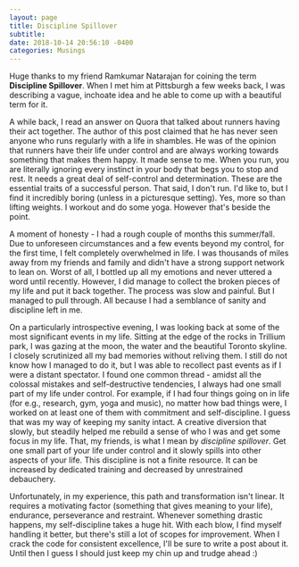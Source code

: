 ```yaml
---
layout: page
title: Discipline Spillover
subtitle:  
date: 2018-10-14 20:56:10 -0400
categories: Musings
---
```


Huge thanks to my friend Ramkumar Natarajan for coining the term <b> Discipline Spillover</b>. When I met him at Pittsburgh a few weeks back, I was describing a vague, inchoate idea and he able to come up with a beautiful term for it. 

A while back, I read an answer on Quora that talked about runners having their act together. The author of this post claimed that he has never seen anyone who runs regularly with a life in shambles. He was of the opinion that runners have their life under control and are always working towards something that makes them happy. It made sense to me. When you run, you are literally ignoring every instinct in your body that begs you to stop and rest. It needs a great deal of self-control and determination. These are the essential traits of a successful person. That said, I don't run. I'd like to, but I find it incredibly boring (unless in a picturesque setting). Yes, more so than lifting weights. I workout and do some yoga. However that's beside the point.

A moment of honesty - I had a rough couple of months this summer/fall. Due to unforeseen circumstances and a few events beyond my control, for the first time, I felt completely overwhelmed in life. I was thousands of miles away from my friends and family and didn't have a strong support network to lean on. Worst of all, I bottled up all my emotions and never uttered a word until recently. However, I did manage to collect the broken pieces of my life and put it back together. The process was slow and painful. But I managed to pull through. All because I had a semblance of sanity and discipline left in me.  

On a particularly introspective evening, I was looking back at some of the most significant events in my life. Sitting at the edge of the rocks in Trillium park, I was gazing at the moon, the water and the beautiful Toronto skyline. I closely scrutinized all my bad memories without reliving them. I still do not know how I managed to do it, but I was able to recollect past events as if I were a distant spectator. I found one common thread - amidst all the colossal mistakes and self-destructive tendencies, I always had one small part of my life under control. For example, if I had four things going on in life (for e.g., research, gym, yoga and music), no matter how bad things were, I worked on at least one of them with commitment and self-discipline. I guess that was my way of keeping my sanity intact. A creative diversion that slowly, but steadily helped me rebuild a sense of who I was and get some focus in my life. That, my friends, is what I mean by <i>discipline spillover</i>. Get one small part of your life under control and it slowly spills into other aspects of your life. This discipline is not a finite resource. It can be increased by dedicated training and decreased by unrestrained debauchery. 

Unfortunately, in my experience, this path and transformation isn't linear. It requires a motivating factor (something that gives meaning to your life), endurance, perseverance and restraint. Whenever something drastic happens, my self-discipline takes a huge hit. With each blow, I find myself handling it better, but there's still a lot of scopes for improvement. When I crack the code for consistent excellence, I'll be sure to write a post about it. Until then I guess I should just keep my chin up and trudge ahead :)